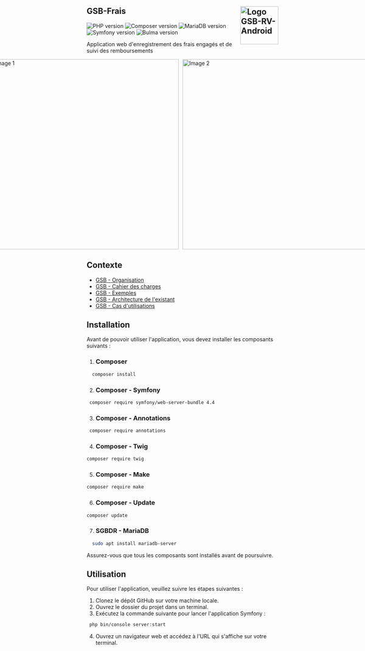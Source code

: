 ## GSB-Frais <img src="https://user-images.githubusercontent.com/102319778/230720966-cb56e373-2646-4edc-bde0-08bfc8e55956.png" alt="Logo GSB-RV-Android" style="float: right; width: 100px;">

![PHP version](https://img.shields.io/badge/php-7.3-blue) ![Composer version](https://img.shields.io/badge/composer-2.2-navy) ![MariaDB version](https://img.shields.io/badge/maridb-15.1-red) ![Symfony version](https://img.shields.io/badge/symfony-5.4-orange) ![Bulma version](https://img.shields.io/badge/bulma-15.1-pink)

Application web d'enregistrement des frais engagés et de suivi des remboursements


<div style="display: flex; justify-content: center;">
  <img src="https://user-images.githubusercontent.com/102319778/230723750-488376b7-9646-4fa2-bbc6-ee4a9cacee2c.JPG" alt="Image 1" style="width:500px; margin-right: 10px;">
  <img src="https://user-images.githubusercontent.com/102319778/230723754-c136b406-c852-4dd2-8e70-a71265cbe0dd.JPG" alt="Image 2" style="width:500px; margin-right: 10px;">
</div>

## Contexte

- [GSB - Organisation](https://github.com/WalidA2D/E5-GSB-Frais-Docs/blob/master/01-GSB-Organisation.pdf)
- [GSB - Cahier des charges](https://github.com/WalidA2D/E5-GSB-Frais-Docs/blob/master/02-SIO-SLAM-GSB-Frais-CahierDesCharges.pdf)
- [GSB - Exemples](https://github.com/WalidA2D/E5-GSB-Frais-Docs/blob/master/04-GSB-Frais-Commentaires.pdf)
- [GSB - Architecture de l'existant](https://github.com/WalidA2D/E5-GSB-Frais-Docs/blob/master/05-GSB-Frais-Architecture-Application-Existante.pdf)
- [GSB - Cas d'utilisations](https://github.com/WalidA2D/E5-GSB-Frais-Docs/blob/master/03-GSB-Frais-UC-BD.pdf)

## Installation

Avant de pouvoir utiliser l'application, vous devez installer les composants suivants :

1. ### Composer

  ``` bash 
    composer install
  ```

2. ### Composer - Symfony

  ``` bash 
   composer require symfony/web-server-bundle 4.4
  ```

3. ### Composer - Annotations

  ``` bash 
   composer require annotations
  ```

4. ### Composer - Twig

  ``` bash 
  composer require twig
  ```

5. ### Composer - Make

  ``` bash 
  composer require make
  ```

6. ### Composer - Update

  ``` bash 
  composer update
  ```
  
7. ### SGBDR - MariaDB

  ``` bash 
    sudo apt install mariadb-server
  ```

Assurez-vous que tous les composants sont installés avant de poursuivre.

## Utilisation

Pour utiliser l'application, veuillez suivre les étapes suivantes :

1. Clonez le dépôt GitHub sur votre machine locale.
2. Ouvrez le dossier du projet dans un terminal.
3. Exécutez la commande suivante pour lancer l'application Symfony : 
``` bash 
 php bin/console server:start
```
4. Ouvrez un navigateur web et accédez à l'URL qui s'affiche sur votre terminal.
